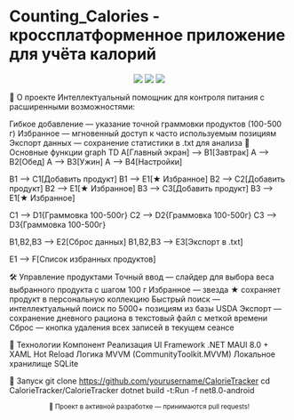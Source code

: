 # Counting_Calories - кроссплатформенное приложение для учёта калорий

<div align="center"> <img src="https://img.shields.io/badge/.NET%20MAUI-512BD4?logo=.net&logoColor=white"> <img src="https://img.shields.io/badge/C%23-239120?logo=c-sharp&logoColor=white"> <img src="https://img.shields.io/badge/XAML-0C54C2?logo=xaml&logoColor=white"> </div>

🍎 О проекте
Интеллектуальный помощник для контроля питания с расширенными возможностями:

Гибкое добавление — указание точной граммовки продуктов (100-500 г)
Избранное — мгновенный доступ к часто используемым позициям
Экспорт данных — сохранение статистики в .txt для анализа
📱 Основные функции
graph TD
  A[Главный экран] --> B1[Завтрак]
  A --> B2[Обед]
  A --> B3[Ужин]
  A --> B4[Настройки]
  
  B1 --> C1[Добавить продукт]
  B1 --> E1[★ Избранное]
  B2 --> C2[Добавить продукт]
  B2 --> E1[★ Избранное] 
  B3 --> C3[Добавить продукт]
  B3 --> E1[★ Избранное]
  
  C1 --> D1{Граммовка 100-500г}
  C2 --> D2{Граммовка 100-500г}
  C3 --> D3{Граммовка 100-500г}
  

  B1,B2,B3 --> E2[Сброс данных]
  B1,B2,B3 --> E3[Экспорт в .txt]
  
  E1 --> F[Список избранных продуктов]

🛠 Управление продуктами
Точный ввод — слайдер для выбора веса выбранного продукта с шагом 100 г
Избранное — звезда ★ сохраняет продукт в персональную коллекцию
Быстрый поиск — интеллектуальный поиск по 5000+ позициям из базы USDA
Экспорт — сохранение дневного рациона в текстовый файл с меткой времени
Сброс — кнопка удаления всех записей в текущем сеансе

🧩 Технологии
Компонент	Реализация
UI Framework	.NET MAUI 8.0 + XAML Hot Reload
Логика	MVVM (CommunityToolkit.MVVM)
Локальное хранилище	SQLite

🚀 Запуск
git clone https://github.com/yourusername/CalorieTracker
cd CalorieTracker/CalorieTracker
dotnet build -t:Run -f net8.0-android

<div align="center"> <sub>🚧 Проект в активной разработке — принимаются pull requests!</sub> </div>